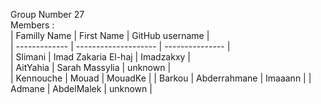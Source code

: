 Group Number 27  
Members :  
| Familly Name  |     First Name       | GitHub username |  
| ------------- | -------------------- | --------------- |  
|    Slimani    | Imad Zakaria El-haj  |   Imadzakxy     |  
|    AitYahia   |    Sarah Massylia    |    unknown      |  
|   Kennouche   |        Mouad         |    MouadKe      |
|    Barkou     |     Abderrahmane     |    Imaaann      |
|    Admane     |     AbdelMalek       |    unknown      |  
